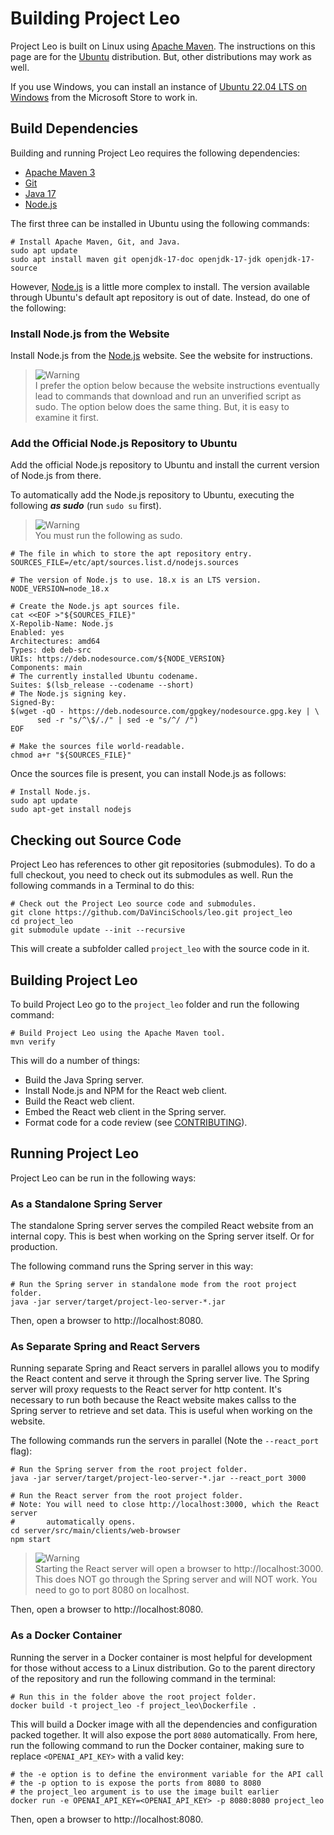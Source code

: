 # Building Project Leo

Project Leo is built on Linux using [Apache Maven](https://maven.apache.org/).
The instructions on this page are for the [Ubuntu](https://ubuntu.com/)
distribution. But, other distributions may work as well.

If you use Windows, you can install an instance of
[Ubuntu 22.04 LTS on Windows](https://www.microsoft.com/store/productId/9PN20MSR04DW)
from the Microsoft Store to work in.

## Build Dependencies

Building and running Project Leo requires the following dependencies:

* [Apache Maven 3](https://maven.apache.org/)
* [Git](https://git-scm.com/)
* [Java 17](https://www.java.com/)
* [Node.js](https://nodejs.org/)

The first three can be installed in Ubuntu using the following commands:

```shell
# Install Apache Maven, Git, and Java.
sudo apt update
sudo apt install maven git openjdk-17-doc openjdk-17-jdk openjdk-17-source
```

However, [Node.js](https://nodejs.org/) is a little more complex to install.
The version available through Ubuntu's default apt repository is out of date.
Instead, do one of the following:

### Install Node.js from the Website

Install Node.js from the [Node.js](https://nodejs.org/) website. See the
website for instructions.

> <picture>
>   <source media="(prefers-color-scheme: light)" srcset="https://github.com/Mqxx/GitHub-Markdown/blob/main/blockquotes/badge/light-theme/warning.svg">
>   <img alt="Warning" src="https://github.com/Mqxx/GitHub-Markdown/blob/main/blockquotes/badge/dark-theme/warning.svg">
> </picture><br>
> I prefer the option below because the website instructions eventually lead to
> commands that download and run an unverified script as sudo. The option below
> does the same thing. But, it is easy to examine it first.

### Add the Official Node.js Repository to Ubuntu

Add the official Node.js repository to Ubuntu and install the current version
of Node.js from there.

To automatically add the Node.js repository to Ubuntu, executing the following
***as sudo*** (run ```sudo su``` first).

> <picture>
>   <source media="(prefers-color-scheme: light)" srcset="https://github.com/Mqxx/GitHub-Markdown/blob/main/blockquotes/badge/light-theme/info.svg">
>   <img alt="Warning" src="https://github.com/Mqxx/GitHub-Markdown/blob/main/blockquotes/badge/dark-theme/warning.svg">
> </picture><br>
> You must run the following as sudo.

```shell
# The file in which to store the apt repository entry.
SOURCES_FILE=/etc/apt/sources.list.d/nodejs.sources

# The version of Node.js to use. 18.x is an LTS version.
NODE_VERSION=node_18.x

# Create the Node.js apt sources file.
cat <<EOF >"${SOURCES_FILE}"
X-Repolib-Name: Node.js
Enabled: yes
Architectures: amd64
Types: deb deb-src
URIs: https://deb.nodesource.com/${NODE_VERSION}
Components: main
# The currently installed Ubuntu codename.
Suites: $(lsb_release --codename --short)
# The Node.js signing key.
Signed-By:
$(wget -qO - https://deb.nodesource.com/gpgkey/nodesource.gpg.key | \
      sed -r "s/^\$/./" | sed -e "s/^/ /")
EOF

# Make the sources file world-readable.
chmod a+r "${SOURCES_FILE}"
```

Once the sources file is present, you can install Node.js as follows:

```shell
# Install Node.js.
sudo apt update
sudo apt-get install nodejs
```

## Checking out Source Code

Project Leo has references to other git repositories (submodules). To do a
full checkout, you need to check out its submodules as well. Run the following
commands in a Terminal to do this:

```shell
# Check out the Project Leo source code and submodules.
git clone https://github.com/DaVinciSchools/leo.git project_leo
cd project_leo
git submodule update --init --recursive
```

This will create a subfolder called ```project_leo``` with the source code in
it.

## Building Project Leo

To build Project Leo go to the ```project_leo``` folder and run the following
command:

```shell
# Build Project Leo using the Apache Maven tool.
mvn verify
```

This will do a number of things:

* Build the Java Spring server.
* Install Node.js and NPM for the React web client.
* Build the React web client.
* Embed the React web client in the Spring server.
* Format code for a code review (see [CONTRIBUTING](CONTRIBUTING.md)).

## Running Project Leo

Project Leo can be run in the following ways:

### As a Standalone Spring Server

The standalone Spring server serves the compiled React website from an internal
copy. This is best when working on the Spring server itself. Or for production.

The following command runs the Spring server in this way:

```shell
# Run the Spring server in standalone mode from the root project folder.
java -jar server/target/project-leo-server-*.jar
```

Then, open a browser to http://localhost:8080.

### As Separate Spring and React Servers

Running separate Spring and React servers in parallel allows you to modify the
React content and serve it through the Spring server live. The Spring server
will proxy requests to the React server for http content. It's necessary to run
both because the React website makes callss to the Spring server to retrieve
and set data. This is useful when working on the website.

The following commands run the servers in parallel (Note the ```--react_port```
flag):

```shell
# Run the Spring server from the root project folder.
java -jar server/target/project-leo-server-*.jar --react_port 3000
```

``` shell
# Run the React server from the root project folder.
# Note: You will need to close http://localhost:3000, which the React server
#       automatically opens.
cd server/src/main/clients/web-browser
npm start
```

> <picture>
>   <source media="(prefers-color-scheme: light)" srcset="https://github.com/Mqxx/GitHub-Markdown/blob/main/blockquotes/badge/light-theme/warning.svg">
>   <img alt="Warning" src="https://github.com/Mqxx/GitHub-Markdown/blob/main/blockquotes/badge/dark-theme/warning.svg">
> </picture><br>
> Starting the React server will open a browser to http://localhost:3000. This
> does NOT go through the Spring server and will NOT work. You need to go to
> port 8080 on localhost.

Then, open a browser to http://localhost:8080.

### As a Docker Container

Running the server in a Docker container is most helpful for development for 
those without access to a Linux distribution. Go to the parent directory of the 
repository and run the following command in the terminal:

```shell
# Run this in the folder above the root project folder.
docker build -t project_leo -f project_leo\Dockerfile .
```

This will build a Docker image with all the dependencies and configuration packed together. It will also expose the port `8080` automatically. From here, run the following command to run the Docker container, making sure to replace `<OPENAI_API_KEY>` with a valid key:

```shell
# the -e option is to define the environment variable for the API call
# the -p option to is expose the ports from 8080 to 8080
# the project_leo argument is to use the image built earlier
docker run -e OPENAI_API_KEY=<OPENAI_API_KEY> -p 8080:8080 project_leo
```

Then, open a browser to http://localhost:8080.

[^1]: Oxford English Dictionary